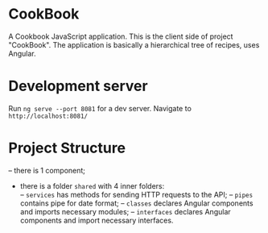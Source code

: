# CookBook

A Cookbook JavaScript application.
This is the client side of project "CookBook".
The application is basically a hierarchical tree of recipes, uses Angular.


# Development server

Run `ng serve --port 8081` for a dev server. Navigate to `http://localhost:8081/`

# Project Structure

– there is 1 component;
- there is a folder `shared` with 4 inner folders:  
    – `services` has methods for sending HTTP requests to the API;
    – `pipes` contains pipe for date format;
    – `classes` declares Angular components and imports necessary modules;
    – `interfaces` declares Angular components and import necessary interfaces.
